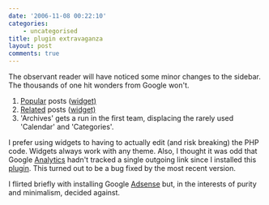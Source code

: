 ```yaml
---
date: '2006-11-08 00:22:10'
categories:
    - uncategorised
title: plugin extravaganza
layout: post
comments: true
---
```


The observant reader will have noticed some minor changes to the
sidebar. The thousands of one hit wonders from Google won't.

1.  [Popular](http://alexking.org/projects/wordpress/) posts
    ([widget)](http://justaddwater.dk/2006/05/02/justaddwaterdk-wordpress-plugins/)
2.  [Related](http://www.w-a-s-a-b-i.com/archives/2006/02/02/wordpress-related-entries-20/)
    posts
    ([widget)](http://israelsson.nu/blog/projects/wpw-related-posts/)
3.  'Archives' gets a run in the first team, displacing the rarely used
    'Calendar' and 'Categories'.

I prefer using widgets to having to actually edit (and risk breaking)
the PHP code. Widgets always work with any theme.
Also, I thought it was odd that Google
[Analytics](http://www.google.com/analytics/) hadn't tracked a single
outgoing link since I installed this
[plugin](http://www.semiologic.com/software/google-analytics/). This
turned out to be a bug fixed by the most recent version.

I flirted briefly with installing Google
[Adsense](https://www.google.com/adsense/) but, in the interests of
purity and minimalism, decided against.
